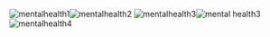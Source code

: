 
![mentalhealth1](https://github.com/ANUJT65/WellBeing-MentalHealthSelfAssessmentTool/assets/123918593/f0661b65-6423-4394-b469-f23b87973473)![mentalhealth2](https://github.com/ANUJT65/WellBeing-MentalHealthSelfAssessmentTool/assets/123918593/c95f0afe-ea03-45a9-9c7b-5bc50b7128e0)
![mentalhealth3](https://github.com/ANUJT65/WellBeing-MentalHealthSelfAssessmentTool/assets/123918593/c6c980ec-16cb-4cf9-8b88-965e4f1ae609)![mental health3](https://github.com/ANUJT65/WellBeing-MentalHealthSelfAssessmentTool/assets/123918593/06033907-a894-499d-8fb3-17d531e435e8)
![mentalhealth4](https://github.com/ANUJT65/WellBeing-MentalHealthSelfAssessmentTool/assets/123918593/f93af8e7-daf6-4751-95da-fd72de722fb4)
